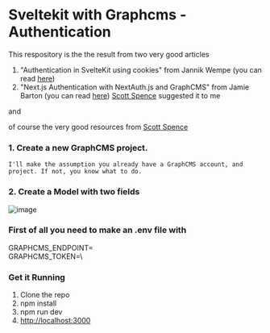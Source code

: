 # Sveltekit with Graphcms - Authentication

This respository is the the result from two very good articles 

1. "Authentication in SvelteKit using cookies" from Jannik Wempe (you can read [here](https://blog.logrocket.com/authentication-sveltekit-using-cookies/))
2. "Next.js Authentication with NextAuth.js and GraphCMS" from Jamie Barton (you can read [here](https://graphcms.com/blog/nextjs-authenticaton-with-nextauth-and-graphcms))
    [Scott Spence](https://scottspence.com/) suggested it to me

and 

  of course the very good resources from [Scott Spence](https://scottspence.com/) 
  
### 1. Create a new GraphCMS project. 
    I'll make the assumption you already have a GraphCMS account, and project. If not, you know what to do.
    
### 2. Create a Model with two fields 
![image](https://user-images.githubusercontent.com/20041017/145402569-47be061c-6f94-4287-b0d4-246ca549154f.png)



### First of all you need to make an .env file with
  
GRAPHCMS_ENDPOINT=\
GRAPHCMS_TOKEN=\

### Get it Running
1. Clone the repo
2. npm install
3. npm run dev
4. [http://localhost:3000](http://localhost:3000)

